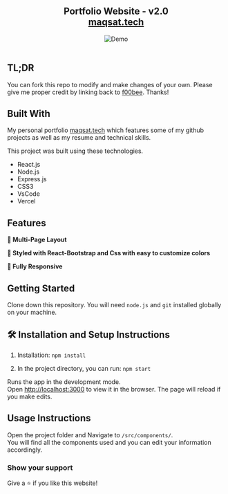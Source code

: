 <h2 align="center">
  Portfolio Website - v2.0<br/>
  <a href="https://maqsat.vercel.app/" target="_blank">maqsat.tech</a>
</h2>
<div align="center">
  <img alt="Demo" src="./Images/readme-img1non.png" />
</div>

<br/>





## TL;DR

You can fork this repo to modify and make changes of your own. Please give me proper credit by linking back to [f00bee](https://github.com/f00bee/Portfolio). Thanks!

## Built With

My personal portfolio <a href="https://maqsat.vercel.app/" target="_blank">maqsat.tech</a> which features some of my github projects as well as my resume and technical skills.<br/>

This project was built using these technologies.

- React.js
- Node.js
- Express.js
- CSS3
- VsCode
- Vercel

## Features

**📖 Multi-Page Layout**

**🎨 Styled with React-Bootstrap and Css with easy to customize colors**

**📱 Fully Responsive**

## Getting Started

Clone down this repository. You will need `node.js` and `git` installed globally on your machine.

## 🛠 Installation and Setup Instructions

1. Installation: `npm install`

2. In the project directory, you can run: `npm start`

Runs the app in the development mode.\
Open [http://localhost:3000](http://localhost:3000) to view it in the browser.
The page will reload if you make edits.

## Usage Instructions

Open the project folder and Navigate to `/src/components/`. <br/>
You will find all the components used and you can edit your information accordingly.

### Show your support

Give a ⭐ if you like this website!


